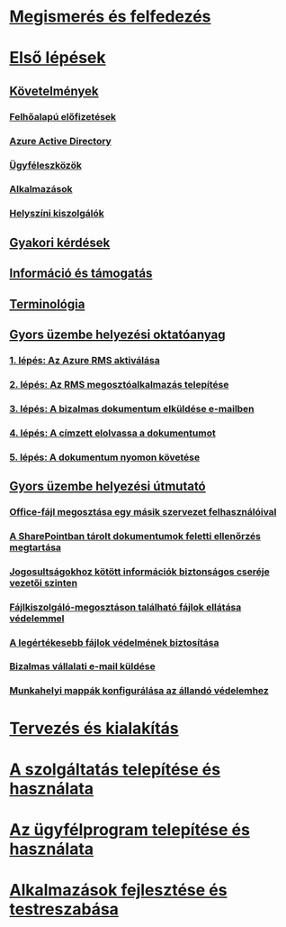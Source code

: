 # [Megismerés és felfedezés](/rights-management/understand-explore/azure-rights-management)
# [Első lépések](requirements-azure-rms.md)
## [Követelmények](requirements-azure-rms.md)
### [Felhőalapú előfizetések](requirements-subscriptions.md)
### [Azure Active Directory](requirements-azure-ad.md)
### [Ügyféleszközök](requirements-client-devices.md)
### [Alkalmazások](requirements-applications.md)
### [Helyszíni kiszolgálók ](requirements-servers.md)
## [Gyakori kérdések](faqs.md)
## [Információ és támogatás](information-support.md)
## [Terminológia](terminology.md)
## [Gyors üzembe helyezési oktatóanyag](quick-start-tutorial.md)
### [1. lépés: Az Azure RMS aktiválása](tutorial-step1.md)
### [2. lépés: Az RMS megosztóalkalmazás telepítése](tutorial-step2.md)
### [3. lépés: A bizalmas dokumentum elküldése e-mailben](tutorial-step3.md)
### [4. lépés: A címzett elolvassa a dokumentumot](tutorial-step4.md)
### [5. lépés: A dokumentum nyomon követése](tutorial-step5.md)
## [Gyors üzembe helyezési útmutató](rapid-deployment-guide.md)
### [Office-fájl megosztása egy másik szervezet felhasználóival](scenario-share-office-file-externally.md)
### [A SharePointban tárolt dokumentumok feletti ellenőrzés megtartása](scenario-sharepoint.md)
### [Jogosultságokhoz kötött információk biztonságos cseréje vezetői szinten](scenario-executives-email.md)
### [Fájlkiszolgáló-megosztáson található fájlok ellátása védelemmel](scenario-fci.md)
### [A legértékesebb fájlok védelmének biztosítása](scenario-secure-most-valuable-files.md)
### [Bizalmas vállalati e-mail küldése](scenario-company-confidential-email.md)
### [Munkahelyi mappák konfigurálása az állandó védelemhez](scenario-work-folders.md)
# [Tervezés és kialakítás](/rights-management/plan-design/deployment-roadmap)
# [A szolgáltatás telepítése és használata](/rights-management/deploy-use/activate-service)
# [Az ügyfélprogram telepítése és használata](/rights-management/rms-client/use-client)
# [Alkalmazások fejlesztése és testreszabása](/rights-management/develop/developers-guide)


<!--HONumber=Jun16_HO4-->


